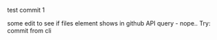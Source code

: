 test commit 1

some edit to see if files element shows in github API query - nope..
Try: commit from cli

